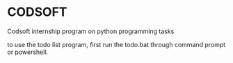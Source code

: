 # CODSOFT
Codsoft internship program on python programming tasks 



to use the todo list program, first run the todo.bat through command prompt or powershell.
